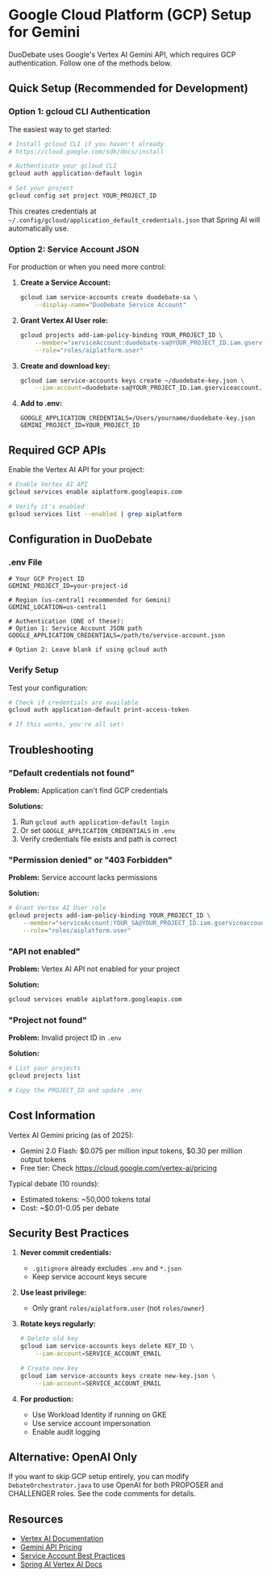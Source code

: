 # Google Cloud Platform (GCP) Setup for Gemini

DuoDebate uses Google's Vertex AI Gemini API, which requires GCP authentication. Follow one of the methods below.

## Quick Setup (Recommended for Development)

### Option 1: gcloud CLI Authentication

The easiest way to get started:

```bash
# Install gcloud CLI if you haven't already
# https://cloud.google.com/sdk/docs/install

# Authenticate your gcloud CLI
gcloud auth application-default login

# Set your project
gcloud config set project YOUR_PROJECT_ID
```

This creates credentials at `~/.config/gcloud/application_default_credentials.json` that Spring AI will automatically use.

### Option 2: Service Account JSON

For production or when you need more control:

1. **Create a Service Account:**
   ```bash
   gcloud iam service-accounts create duodebate-sa \
       --display-name="DuoDebate Service Account"
   ```

2. **Grant Vertex AI User role:**
   ```bash
   gcloud projects add-iam-policy-binding YOUR_PROJECT_ID \
       --member="serviceAccount:duodebate-sa@YOUR_PROJECT_ID.iam.gserviceaccount.com" \
       --role="roles/aiplatform.user"
   ```

3. **Create and download key:**
   ```bash
   gcloud iam service-accounts keys create ~/duodebate-key.json \
       --iam-account=duodebate-sa@YOUR_PROJECT_ID.iam.gserviceaccount.com
   ```

4. **Add to .env:**
   ```env
   GOOGLE_APPLICATION_CREDENTIALS=/Users/yourname/duodebate-key.json
   GEMINI_PROJECT_ID=YOUR_PROJECT_ID
   ```

## Required GCP APIs

Enable the Vertex AI API for your project:

```bash
# Enable Vertex AI API
gcloud services enable aiplatform.googleapis.com

# Verify it's enabled
gcloud services list --enabled | grep aiplatform
```

## Configuration in DuoDebate

### .env File

```env
# Your GCP Project ID
GEMINI_PROJECT_ID=your-project-id

# Region (us-central1 recommended for Gemini)
GEMINI_LOCATION=us-central1

# Authentication (ONE of these):
# Option 1: Service Account JSON path
GOOGLE_APPLICATION_CREDENTIALS=/path/to/service-account.json

# Option 2: Leave blank if using gcloud auth
```

### Verify Setup

Test your configuration:

```bash
# Check if credentials are available
gcloud auth application-default print-access-token

# If this works, you're all set!
```

## Troubleshooting

### "Default credentials not found"

**Problem:** Application can't find GCP credentials

**Solutions:**
1. Run `gcloud auth application-default login`
2. Or set `GOOGLE_APPLICATION_CREDENTIALS` in `.env`
3. Verify credentials file exists and path is correct

### "Permission denied" or "403 Forbidden"

**Problem:** Service account lacks permissions

**Solution:**
```bash
# Grant Vertex AI User role
gcloud projects add-iam-policy-binding YOUR_PROJECT_ID \
    --member="serviceAccount:YOUR_SA@YOUR_PROJECT_ID.iam.gserviceaccount.com" \
    --role="roles/aiplatform.user"
```

### "API not enabled"

**Problem:** Vertex AI API not enabled for your project

**Solution:**
```bash
gcloud services enable aiplatform.googleapis.com
```

### "Project not found"

**Problem:** Invalid project ID in `.env`

**Solution:**
```bash
# List your projects
gcloud projects list

# Copy the PROJECT_ID and update .env
```

## Cost Information

Vertex AI Gemini pricing (as of 2025):
- Gemini 2.0 Flash: $0.075 per million input tokens, $0.30 per million output tokens
- Free tier: Check https://cloud.google.com/vertex-ai/pricing

Typical debate (10 rounds):
- Estimated tokens: ~50,000 tokens total
- Cost: ~$0.01-0.05 per debate

## Security Best Practices

1. **Never commit credentials:**
   - `.gitignore` already excludes `.env` and `*.json`
   - Keep service account keys secure

2. **Use least privilege:**
   - Only grant `roles/aiplatform.user` (not `roles/owner`)

3. **Rotate keys regularly:**
   ```bash
   # Delete old key
   gcloud iam service-accounts keys delete KEY_ID \
       --iam-account=SERVICE_ACCOUNT_EMAIL

   # Create new key
   gcloud iam service-accounts keys create new-key.json \
       --iam-account=SERVICE_ACCOUNT_EMAIL
   ```

4. **For production:**
   - Use Workload Identity if running on GKE
   - Use service account impersonation
   - Enable audit logging

## Alternative: OpenAI Only

If you want to skip GCP setup entirely, you can modify `DebateOrchestrator.java` to use OpenAI for both PROPOSER and CHALLENGER roles. See the code comments for details.

## Resources

- [Vertex AI Documentation](https://cloud.google.com/vertex-ai/docs)
- [Gemini API Pricing](https://cloud.google.com/vertex-ai/pricing)
- [Service Account Best Practices](https://cloud.google.com/iam/docs/best-practices-service-accounts)
- [Spring AI Vertex AI Docs](https://docs.spring.io/spring-ai/reference/1.1-SNAPSHOT/api/chat/vertexai-gemini-chat.html)
